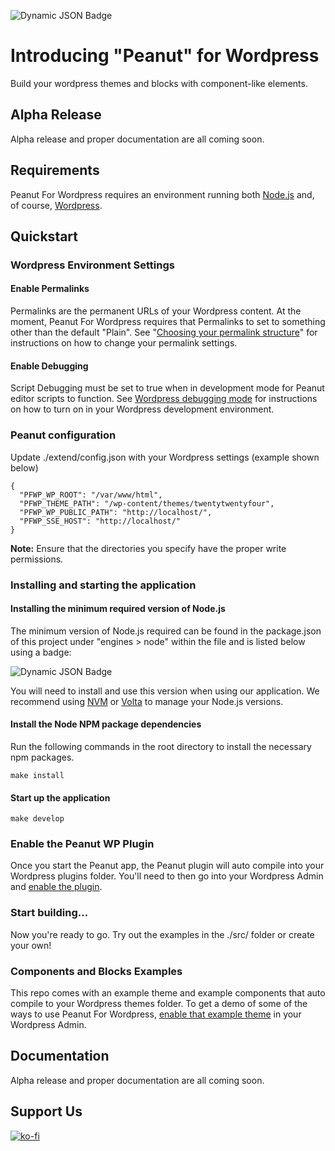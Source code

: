 <p>
<img alt="Dynamic JSON Badge" src="https://img.shields.io/badge/dynamic/json?url=https%3A%2F%2Fgithub.com%2Fswplabs%2Fpeanut%2Fraw%2Fmain%2Fpackage.json&query=%24.engines.node&label=node%20version">
</p>

# Introducing "Peanut" for Wordpress

Build your wordpress themes and blocks with component-like elements.

## Alpha Release

Alpha release and proper documentation are all coming soon.

## Requirements

Peanut For Wordpress requires an environment running both [Node.js](https://nodejs.org/en/about) and, of course, [Wordpress](https://wordpress.org/about/).

## Quickstart

### Wordpress Environment Settings

#### Enable Permalinks

Permalinks are the permanent URLs of your Wordpress content. At the moment, Peanut For Wordpress requires that Permalinks to set to something other than the default "Plain". See "[Choosing your permalink structure](https://wordpress.org/documentation/article/customize-permalinks/)" for instructions on how to change your permalink settings.

#### Enable Debugging

Script Debugging must be set to true when in development mode for Peanut editor scripts to function. See [Wordpress debugging mode](https://wordpress.org/documentation/article/debugging-in-wordpress/#script_debug) for instructions on how to turn on in your Wordpress development environment.

### Peanut configuration

Update ./extend/config.json with your Wordpress settings (example shown below)

```
{
  "PFWP_WP_ROOT": "/var/www/html",
  "PFWP_THEME_PATH": "/wp-content/themes/twentytwentyfour",
  "PFWP_WP_PUBLIC_PATH": "http://localhost/",
  "PFWP_SSE_HOST": "http://localhost/"
}
```

**Note:** Ensure that the directories you specify have the proper write permissions.

### Installing and starting the application

#### Installing the minimum required version of Node.js

The minimum version of Node.js required can be found in the package.json of this project under "engines > node" within the file and is listed below using a badge:

<p>
<img alt="Dynamic JSON Badge" src="https://img.shields.io/badge/dynamic/json?url=https%3A%2F%2Fgithub.com%2Fswplabs%2Fpeanut%2Fraw%2Fmain%2Fpackage.json&query=%24.engines.node&label=node%20version">
</p>

You will need to install and use this version when using our application. We recommend using [NVM](https://github.com/nvm-sh/nvm) or [Volta](https://docs.volta.sh/guide/getting-started) to manage your Node.js versions.

#### Install the Node NPM package dependencies

Run the following commands in the root directory to install the necessary npm packages.

```
make install
```

#### Start up the application

```
make develop
```

### Enable the Peanut WP Plugin

Once you start the Peanut app, the Peanut plugin will auto compile into your Wordpress plugins folder. You'll need to then go into your Wordpress Admin and [enable the plugin](https://wordpress.org/documentation/article/manage-plugins/).

### Start building...

Now you're ready to go. Try out the examples in the ./src/ folder or create your own!

### Components and Blocks Examples

This repo comes with an example theme and example components that auto compile to your Wordpress themes folder. To get a demo of some of the ways to use Peanut For Wordpress, [enable that example theme](https://wordpress.org/documentation/article/work-with-themes/#activating-the-theme) in your Wordpress Admin.

## Documentation

Alpha release and proper documentation are all coming soon.

## Support Us

[![ko-fi](https://ko-fi.com/img/githubbutton_sm.svg)](https://ko-fi.com/I2I5O8MYB)
